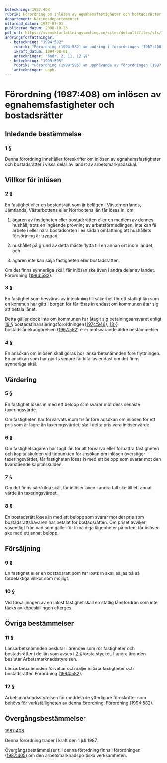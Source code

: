 ```yaml
---
beteckning: 1987:408
rubrik: Förordning om inlösen av egnahemsfastigheter och bostadsrätter
departement: Näringsdepartementet
utfardad_datum: 1987-07-01
publicerad_datum: 2008-10-23
pdf_url: https://svenskforfattningssamling.se/sites/default/files/sfs/1987-07/SFS1987-408.pdf
andringsforfattningar:
  - beteckning: "1994:582"
    rubrik: "Förordning (1994:582) om ändring i förordningen (1987:408) om inlösen av egnahemsfastigheter och bostadsrätter"
    ikraft_datum: 1994-08-01
    anteckningar: "ändr. 2, 11, 12 §§"
  - beteckning: "1999:595"
    rubrik: "Förordning (1999:595) om upphävande av förordningen (1987:408) om inlösen av egnahemsfastigheter och bostadsrätter"
    anteckningar: upph.
---
```


# Förordning (1987:408) om inlösen av egnahemsfastigheter och bostadsrätter

## Inledande bestämmelse

### 1 §

Denna förordning innehåller föreskrifter om inlösen av egnahemsfastigheter och bostadsrätter i vissa delar av landet av arbetsmarknadsskäl.

## Villkor för inlösen

### 2 §

En fastighet eller en bostadsrätt som är belägen i Västernorrlands, Jämtlands, Västerbottens eller Norrbottens län får lösas in, om

1. ägaren av fastigheten eller bostadsrätten eller en medlem av dennes hushåll, trots en ingående prövning av arbetsförmedlingen, inte kan få arbete i eller nära bostadsorten i en sådan omfattning att hushållets försörjning är tryggad,

2. hushållet på grund av detta måste flytta till en annan ort inom landet, och

3. ägaren inte kan sälja fastigheten eller bostadsrätten.

Om det finns synnerliga skäl, får inlösen ske även i andra delar av landet. Förordning ([1994:582](https://selex.se/eli/sfs/1994/582)).

### 3 §

En fastighet som besväras av inteckning till säkerhet för ett statligt lån som en kommun har gått i borgen för får lösas in endast om kommunen åtar sig att betala lånet.

Detta gäller dock inte om kommunen har åtagit sig betalningsansvaret enligt [19 §](#19) bostadsfinansieringsförordningen ([1974:946](https://selex.se/eli/sfs/1974/946)), [13 §](#13) bostadslånekungörelsen ([1967:552](https://selex.se/eli/sfs/1967/552)) eller motsvarande äldre bestämmelser.

### 4 §

En ansökan om inlösen skall göras hos länsarbetsnämnden före flyttningen. En ansökan som har gjorts senare får bifallas endast om det finns synnerliga skäl.

## Värdering

### 5 §

En fastighet löses in med ett belopp som svarar mot dess senaste taxeringsvärde.

Om fastigheten har förvärvats inom tre år före ansökan om inlösen för ett pris som är lägre än taxeringsvärdet, skall detta pris vara inlösenvärde.

### 6 §

Om fastighetsägaren har tagit lån för att förvärva eller förbättra fastigheten och kapitalskulden vid tidpunkten för ansökan om inlösen överstiger taxeringsvärdet, får fastigheten lösas in med ett belopp som svarar mot den kvarstående kapitalskulden.

### 7 §

Om det finns särskilda skäl, får inlösen även i andra fall ske till ett annat värde än taxeringsvärdet.

### 8 §

En bostadsrätt löses in med ett belopp som svarar mot det pris som bostadsrättshavaren har betalat för bostadsrätten. Om priset avviker väsentligt från vad som gäller för likvärdiga lägenheter på orten, får inlösen ske med ett annat belopp.

## Försäljning

### 9 §

En fastighet eller en bostadsrätt som har lösts in skall säljas på så fördelaktiga villkor som möjligt.

### 10 §

Vid försäljningen av en inlöst fastighet skall en statlig lånefordran som inte täcks av köpeskillingen efterges.

## Övriga bestämmelser

### 11 §

Länsarbetsnämnden beslutar i ärenden som rör fastigheter och bostadsrätter i de län som avses i [2 §](#2) första stycket. I andra ärenden beslutar Arbetsmarknadsstyrelsen.

Länsarbetsnämnden förvaltar och säljer inlösta fastigheter och bostadsrätter. Förordning ([1994:582](https://selex.se/eli/sfs/1994/582)).

### 12 §

Arbetsmarknadsstyrelsen får meddela de ytterligare föreskrifter som behövs för verkställigheten av denna förordning. Förordning ([1994:582](https://selex.se/eli/sfs/1994/582)).

## Övergångsbestämmelser

[1987:408](https://selex.se/eli/sfs/1987/408)

Denna förordning träder i kraft den 1 juli 1987.

Övergångsbestämmelser till denna förordning finns i förordningen ([1987:405](https://selex.se/eli/sfs/1987/405)) om den arbetsmarknadspolitiska verksamheten.